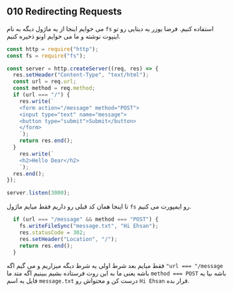 ## 010 Redirecting Requests
می خوایم اینجا از یه ماژول دیگه به نام `fs` استفاده کنیم. فرضا یوزر یه دیتایی رو تو اینپوت نوشته و ما می خوایم اونو ذخیره کنیم.
```js
const http = require("http");
const fs = require("fs");

const server = http.createServer((req, res) => {
  res.setHeader("Content-Type", "text/html");
  const url = req.url;
  const method = req.method;
  if (url === "/") {
    res.write(`
    <form action="/message" method="POST">
    <input type="text" name="message">
    <button type="submit">Submit</button>
    </form>
    `);
    return res.end();
  }
    res.write(`
    <h2>Hello Dear</h2>
    `);
  res.end();
});

server.listen(3000);
```
تا اینجا همان کد قبلی رو داریم فقط میایم ماژول `fs` رو ایمپورت می کنیم.
```js
  if (url === "/message" && method === "POST") {
    fs.writeFileSync("message.txt", "Hi Ehsan");
    res.statusCode = 302;
    res.setHeader("Location", "/");
    return res.end();
  }
```
فقط میایم بعد شرط اولی یه شرط دیگه میزاریم و می گیم اگه `"url === "/message` باشه یعنی ما به این روت فرستاده بشیم ببینیم اگه متد ما `method === POST` باشه بیا
یه فایل به اسم `message.txt` درست کن و محتواش رو `Hi Ehsan` قرار بده.
